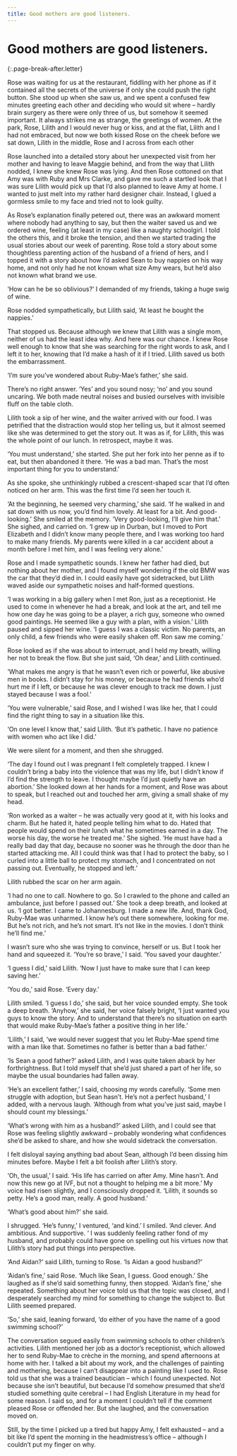 ```yaml
---
title: Good mothers are good listeners.
---
```


# Good mothers are good listeners.
 {:.page-break-after.letter}

Rose was waiting for us at the restaurant, fiddling with her phone as if it contained all the secrets of the universe if only she could push the right button. She stood up when she saw us, and we spent a confused few minutes greeting each other and deciding who would sit where – hardly brain surgery as there were only three of us, but somehow it seemed important. It always strikes me as strange, the greetings of women. At the park, Rose, Lilith and I would never hug or kiss, and at the flat, Lilith and I had not embraced, but now we both kissed Rose on the cheek before we sat down, Lilith in the middle, Rose and I across from each other

Rose launched into a detailed story about her unexpected visit from her mother and having to leave Maggie behind, and from the way that Lilith nodded, I knew she knew Rose was lying. And then Rose cottoned on that Amy was with Ruby and Mrs Clarke, and gave me such a startled look that I was sure Lilith would pick up that I’d also planned to leave Amy at home. I wanted to just melt into my rather hard designer chair. Instead, I glued a gormless smile to my face and tried not to look guilty.

As Rose’s explanation finally petered out, there was an awkward moment where nobody had anything to say, but then the waiter saved us and we ordered wine, feeling (at least in my case) like a naughty schoolgirl. I told the others this, and it broke the tension, and then we started trading the usual stories about our week of parenting. Rose told a story about some thoughtless parenting action of the husband of a friend of hers, and I topped it with a story about how I’d asked Sean to buy nappies on his way home, and not only had he not known what size Amy wears, but he’d also not known what brand we use.

‘How can he be so oblivious?’ I demanded of my friends, taking a huge swig of wine.

Rose nodded sympathetically, but Lilith said, ‘At least he bought the nappies.’

That stopped us. Because although we knew that Lilith was a single mom, neither of us had the least idea why. And here was our chance. I knew Rose well enough to know that she was searching for the right words to ask, and I left it to her, knowing that I’d make a hash of it if I tried. Lilith saved us both the embarrassment.

‘I’m sure you’ve wondered about Ruby-Mae’s father,’ she said.

There’s no right answer. ‘Yes’ and you sound nosy; ‘no’ and you sound uncaring. We both made neutral noises and busied ourselves with invisible fluff on the table cloth.

Lilith took a sip of her wine, and the waiter arrived with our food. I was petrified that the distraction would stop her telling us, but it almost seemed like she was determined to get the story out. It was as if, for Lilith, this was the whole point of our lunch. In retrospect, maybe it was.

‘You must understand,’ she started. She put her fork into her penne as if to eat, but then abandoned it there. ‘He was a bad man. That’s the most important thing for you to understand.’

As she spoke, she unthinkingly rubbed a crescent-shaped scar that I’d often noticed on her arm. This was the first time I’d seen her touch it.

‘At the beginning, he seemed very charming,’ she said. ‘If he walked in and sat down with us now, you’d find him lovely. At least for a bit. And good-looking.’ She smiled at the memory. ‘Very good-looking, I’ll give him that.’ She sighed, and carried on. ‘I grew up in Durban, but I moved to Port Elizabeth and I didn’t know many people there, and I was working too hard to make many friends. My parents were killed in a car accident about a month before I met him, and I was feeling very alone.’

Rose and I made sympathetic sounds. I knew her father had died, but nothing about her mother, and I found myself wondering if the old BMW was the car that they’d died in. I could easily have got sidetracked, but Lilith waved aside our sympathetic noises and half-formed questions.

‘I was working in a big gallery when I met Ron, just as a receptionist. He used to come in whenever he had a break, and look at the art, and tell me how one day he was going to be a player, a rich guy, someone who owned good paintings. He seemed like a guy with a plan, with a vision.’ Lilith paused and sipped her wine. ‘I guess I was a classic victim. No parents, an only child, a few friends who were easily shaken off. Ron saw me coming.’

Rose looked as if she was about to interrupt, and I held my breath, willing her not to break the flow. But she just said, ‘Oh dear,’ and Lilith continued.

‘What makes me angry is that he wasn’t even rich or powerful, like abusive men in books. I didn’t stay for his money, or because he had friends who’d hurt me if I left, or because he was clever enough to track me down. I just stayed because I was a fool.’

‘You were vulnerable,’ said Rose, and I wished I was like her, that I could find the right thing to say in a situation like this.

‘On one level I know that,’ said Lilith. ‘But it’s pathetic. I have no patience with women who act like I did.’

We were silent for a moment, and then she shrugged.

‘The day I found out I was pregnant I felt completely trapped. I knew I couldn’t bring a baby into the violence that was my life, but I didn’t know if I’d find the strength to leave. I thought maybe I’d just quietly have an abortion.’ She looked down at her hands for a moment, and Rose was about to speak, but I reached out and touched her arm, giving a small shake of my head.

‘Ron worked as a waiter – he was actually very good at it, with his looks and charm. But he hated it, hated people telling him what to do. Hated that people would spend on their lunch what he sometimes earned in a day. The worse his day, the worse he treated me.’ She sighed. ‘He must have had a really bad day that day, because no sooner was he through the door than he started attacking me. All I could think was that I had to protect the baby, so I curled into a little ball to protect my stomach, and I concentrated on not passing out. Eventually, he stopped and left.’

Lilith rubbed the scar on her arm again.

‘I had no one to call. Nowhere to go. So I crawled to the phone and called an ambulance, just before I passed out.’ She took a deep breath, and looked at us. ‘I got better. I came to Johannesburg. I made a new life. And, thank God, Ruby-Mae was unharmed. I know he’s out there somewhere, looking for me. But he’s not rich, and he’s not smart. It’s not like in the movies. I don’t think he’ll find me.’

I wasn’t sure who she was trying to convince, herself or us. But I took her hand and squeezed it. ‘You’re so brave,’ I said. ‘You saved your daughter.’

‘I guess I did,’ said Lilith. ‘Now I just have to make sure that I can keep saving her.’

‘You do,’ said Rose. ‘Every day.’

Lilith smiled. ‘I guess I do,’ she said, but her voice sounded empty. She took a deep breath. ‘Anyhow,’ she said, her voice falsely bright, ‘I just wanted you guys to know the story. And to understand that there’s no situation on earth that would make Ruby-Mae’s father a positive thing in her life.’

‘Lilith,’ I said, ‘we would never suggest that you let Ruby-Mae spend time with a man like that. Sometimes no father is better than a bad father.’

‘Is Sean a good father?’ asked Lilith, and I was quite taken aback by her forthrightness. But I told myself that she’d just shared a part of her life, so maybe the usual boundaries had fallen away.

‘He’s an excellent father,’ I said, choosing my words carefully. ‘Some men struggle with adoption, but Sean hasn’t. He’s not a perfect husband,’ I added, with a nervous laugh. ‘Although from what you’ve just said, maybe I should count my blessings.’

‘What’s wrong with him as a husband?’ asked Lilith, and I could see that Rose was feeling slightly awkward – probably wondering what confidences she’d be asked to share, and how she would sidetrack the conversation.

I felt disloyal saying anything bad about Sean, although I’d been dissing him minutes before. Maybe I felt a bit foolish after Lilith’s story.

‘Oh, the usual,’ I said. ‘His life has carried on after Amy. Mine hasn’t. And now this new go at IVF, but not a thought to helping me a bit more.’ My voice had risen slightly, and I consciously dropped it. ‘Lilith, it sounds so petty. He’s a good man, really. A good husband.’

‘What’s good about him?’ she said.

I shrugged. ‘He’s funny,’ I ventured, ‘and kind.’ I smiled. ‘And clever. And ambitious. And supportive. ‘ I was suddenly feeling rather fond of my husband, and probably could have gone on spelling out his virtues now that Lilith’s story had put things into perspective.

‘And Aidan?’ said Lilith, turning to Rose. ‘Is Aidan a good husband?’

‘Aidan’s fine,’ said Rose. ‘Much like Sean, I guess. Good enough.’ She laughed as if she’d said something funny, then stopped. ‘Aidan’s fine,’ she repeated. Something about her voice told us that the topic was closed, and I desperately searched my mind for something to change the subject to. But Lilith seemed prepared.

‘So,’ she said, leaning forward, ‘do either of you have the name of a good swimming school?’

The conversation segued easily from swimming schools to other children’s activities. Lilith mentioned her job as a doctor’s receptionist, which allowed her to send Ruby-Mae to crèche in the morning, and spend afternoons at home with her. I talked a bit about my work, and the challenges of painting and mothering, because I can’t disappear into a painting like I used to. Rose told us that she was a trained beautician – which I found unexpected. Not because she isn’t beautiful, but because I’d somehow presumed that she’d studied something quite cerebral – I had English Literature in my head for some reason. I said so, and for a moment I couldn’t tell if the comment pleased Rose or offended her. But she laughed, and the conversation moved on.

Still, by the time I picked up a tired but happy Amy, I felt exhausted – and a bit like I’d spent the morning in the headmistress’s office – although I couldn’t put my finger on why.

